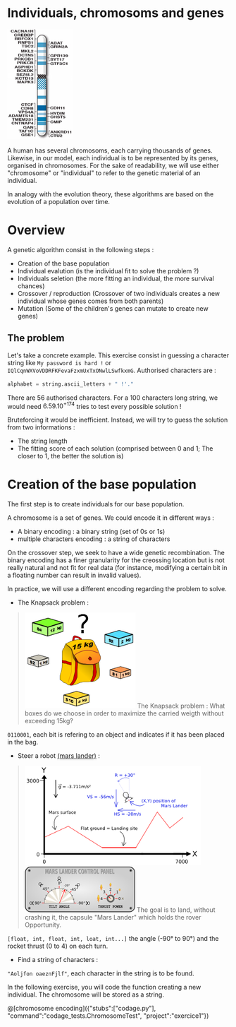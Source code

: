 # Individuals, chromosoms and genes

![Human chromosome 16 genes](/img/Human_chromosome_16_with_ASD_genes_from_IJMS-16-06464.png "Human chromosome 16 genes")

A human has several chromosoms, each carrying thousands of genes. Likewise, in our model, each individual is to be represented by its genes, organised in chromosomes. For the sake of readability,
we will use either "chromosome" or "individual" to refer to the genetic material of an individual.

In analogy with the evolution theory, these algorithms are based on the evolution of a population over time.

# Overview

A genetic algorithm consist in the following steps :
 * Creation of the base population
 * Individual evalution (is the individual fit to solve the problem ?)
 * Individuals seletion (the more fitting an individual, the more survival chances)
 * Crossover / reproduction (Crossover of two individuals creates a new individual whose genes comes from both parents)
 * Mutation (Some of the children's genes can mutate to create new genes)

## The problem
Let's take a concrete example.
This exercise consist in guessing a character string like `My password is hard !` or `IQlCqnWXVoVDDRFKFevaFzxmUxTxONwlLSwfkxmG`.
Authorised characters are :
```python
alphabet = string.ascii_letters + " !'."
```
There are 56 authorised characters. For a 100 characters long string, we would need $`6.59.10^{+174}`$ tries to test every possible solution !

Bruteforcing it would be inefficient. Instead, we will try to guess the solution from two informations :
 * The string length
 * The fitting score of each solution (comprised between 0 and 1; The closer to 1, the better the solution is)

# Creation of the base population
 
The first step is to create individuals for our base population.

A chromosome is a set of genes. We could encode it in different ways :
 * A binary encoding : a binary string (set of 0s or 1s)
 * multiple characters encoding : a string of characters

On the crossover step, we seek to have a wide genetic recombination. The binary encoding has a finer granularity for the creossing location but is not really natural and not fit for real data (for instance, modifying a certain bit in a floating number can result in invalid values).

In practice, we will use a different encoding regarding the problem to solve.

 * The Knapsack problem :

> ![Knapsack problem](/img/Knapsack.png "Knapsack problem")
> The Knapsack problem : What boxes do we choose in order to maximize the carried weigth without exceeding 15kg?

`0110001`, each bit is refering to an object and indicates if it has been placed in the bag.

 * Steer a robot [(mars lander)](https://www.codingame.com/training/easy/mars-lander-episode-1) :

> ![Mars Lander : simulation](/img/marslander.png "Mars Lander : simulation")
> ![Mars Lander : console](/img/ControlPanel.png "Mars Lander : console")
> The goal is to land, without crashing it, the capsule "Mars Lander" which holds the rover Opportunity.

`[float, int, float, int, loat, int...]` the angle (-90° to 90°) and the rocket thrust (0 to 4) on each turn.

 * Find a string of characters :

`"Aoljfon oaeznFjlf"`, each character in the string is to be found.

In the following exercise, you will code the function creating a new individual. The chromosome will be stored as a string.

@[chromosome encoding]({"stubs":["codage.py"], "command":"codage_tests.ChromosomeTest", "project":"exercice1"})